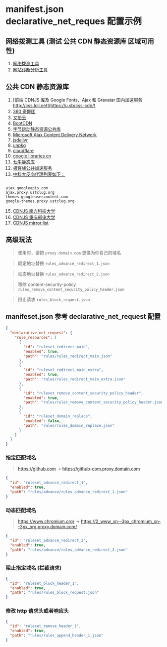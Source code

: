# manifest.json declarative_net_reques 配置示例

## 网络拨测工具 (测试 公共 CDN 静态资源库 区域可用性)

1. [网络拨测工具](https://zijian.aliyun.com/detect/http)
2. [网站诊断分析工具](https://zijian.aliyun.com/)

## 公共 CDN 静态资源库

1. [前端 CDNJS 库及 Google Fonts、Ajax 和 Gravatar 国内加速服务 http://css.loli.net](https://u.sb/css-cdn/)
2. [360 奇舞团](https://cdn.baomitu.com/)
3. [又拍云](http://jscdn.upai.com/)
4. [BootCDN](https://www.bootcdn.cn/)
5. [字节跳动静态资源公共库](http://cdn.bytedance.com/)
6. [Microsoft Ajax Content Delivery Network](https://docs.microsoft.com/en-us/aspnet/ajax/cdn/overview)
7. [jsdelivr](https://www.jsdelivr.com/)
8. [unpkg](https://unpkg.com/)
9. [cloudflare ](https://cdnjs.com/)
11. [google libraries cn](https://developers.google.cn/speed/libraries)
12. [七牛静态库](http://staticfile.org/)
13. [极客族公共加速服务](https://cdn.geekzu.org/cached.html)
14. [中科大反向代理列表如下：](https://mirrors.ustc.edu.cn/)

```text

ajax.googleapis.com
ajax.proxy.ustclug.org
themes.googleusercontent.com
google-themes.proxy.ustclug.org

```

15. [CDNJS 南方科技大学](https://mirrors.sustech.edu.cn/help/cdnjs.html)
16. [CDNJS 重庆邮电大学](https://mirrors.cqupt.edu.cn/cdnjs/)
17. [CDNJS mirror list ](https://mirrorz.org/list/cdnjs)

## 高级玩法

> 使用时，请把 `proxy.domain.com` 更换为你自己的域名

> 固定地址替换 `rules_advance_redirect_1.json`

> 动态地址替换 `rules_advance_redirect_2.json`

> 移除 content-security-policy `rules_remove_content_security_policy_header.json`

> 阻止请求 `rules_block_request.json`

## manifeset.json 参考 declarative_net_request 配置

```json
{
  "declarative_net_request": {
    "rule_resources": [
      {
        "id": "ruleset_redirect_main",
        "enabled": true,
        "path": "rules/rules_redirect_main.json"
      },
      {
        "id": "ruleset_redirect_main_extra",
        "enabled": true,
        "path": "rules/rules_redirect_main_extra.json"
      },
      {
        "id": "ruleset_remove_content_security_policy_header",
        "enabled": true,
        "path": "rules/rules_remove_content_security_policy_header.json"
      },
      {
        "id": "ruleset_domain_replace",
        "enabled": false,
        "path": "rules/rules_domain_replace.json"
      }
    ]
  }
}
```

### 指定匹配域名

> https://github.com -> https://github-com.proxy.domain.com

```json
{
  "id": "ruleset_advance_redirect_1",
  "enabled": true,
  "path": "rules/advance/rules_advance_redirect_1.json"
}
```

### 动态匹配域名

> https://www.chromium.org/ -> https://2_www_xn--3px_chromium_xn--3px_org.proxy.domain.com/

```json
{
  "id": "ruleset_advance_redirect_2",
  "enabled": true,
  "path": "rules/advance/rules_advance_redirect_2.json"
}
```

### 阻止指定域名 (拦截请求)

```json
{
  "id": "ruleset_block_header_1",
  "enabled": true,
  "path": "rules/rules_block_request.json"
}
```

### 修改 http 请求头或者响应头

```json
{
  "id": "ruleset_remove_header_1",
  "enabled": true,
  "path": "rules/rules_append_header_1.json"
}
```
